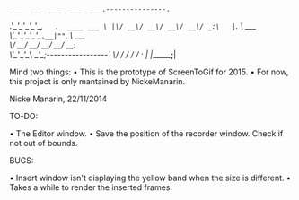 ﻿    ___  ___  ___  ___  ___.---------------.
  .'\__\'\__\'\__\'\__\'\__,`   .  ____ ___ \
  |\/ __\/ __\/ __\/ __\/ _:\   |`.  \  \___ \
   \\'\__\'\__\'\__\'\__\'\_`.__|""`. \  \___ \
    \\/ __\/ __\/ __\/ __\/ __:                \
     \\'\__\'\__\'\__\ \__\'\_;-----------------`
      \\/   \/   \/   \/   \/ :                 |
       \|______________________;________________|

Mind two things:
• This is the prototype of ScreenToGif for 2015. 
• For now, this project is only mantained by NickeManarin.


Nicke Manarin, 22/11/2014

TO-DO:

• The Editor window.
• Save the position of the recorder window. Check if not out of bounds.

BUGS:

• Insert window isn't displaying the yellow band when the size is different.
• Takes a while to render the inserted frames.

 